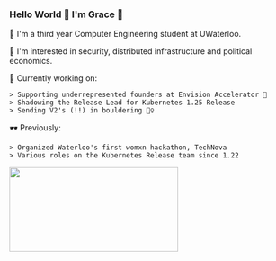 ### Hello World 👋 I'm Grace 🧃

  🌱 I'm a third year Computer Engineering student at UWaterloo.
  
  🌱 I'm interested in security, distributed infrastructure and political economics.
  
  🔭 Currently working on:
  
    > Supporting underrepresented founders at Envision Accelerator 🍊
    > Shadowing the Release Lead for Kubernetes 1.25 Release
    > Sending V2's (!!) in bouldering 🧗‍♀️
    

   🕶 Previously:
   
    > Organized Waterloo's first womxn hackathon, TechNova
    > Various roles on the Kubernetes Release team since 1.22
   
    
   <img src= "https://media.giphy.com/media/3oz8y07ua4tO49cr3G/giphy.gif" width="300" height="150"  />

